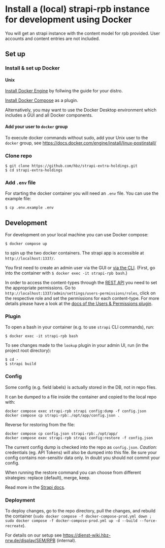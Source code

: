 # Install a (local) strapi-rpb instance for development using Docker
You will get an strapi instance with the content model for rpb provided.
User accounts and content entries are not included.

## Set up

### Install & set up Docker

#### Unix

[Install Docker Engine](https://docs.docker.com/engine/install/) by follwing the guide for your distro.

[Install Docker Compose](https://docs.docker.com/compose/install/linux/#install-using-the-repository) as a plugin.

Alternatively, you may want to use the Docker Desktop environment which includes a GUI and all Docker components.

#### Add your user to `docker` group

To execute docker commands without sudo, add your Unix user to the `docker` group, see https://docs.docker.com/engine/install/linux-postinstall/

### Clone repo

    $ git clone https://github.com/hbz/strapi-extra-holdings.git
    $ cd strapi-extra-holdings

### Add `.env` file

For starting the docker container you will need an `.env` file. You can use the example file:

    $ cp .env.example .env

## Development

For development on your local machine you can use Docker compose: 

    $ docker compose up

to spin up the two docker containers. The strapi app is accessible at `http://localhost:1337/`.

You first need to create an admin user via the GUI or [via the CLI](https://docs.strapi.io/dev-docs/cli#strapi-admincreate-user). (First, go into the container with `$ docker exec -it strapi-rpb bash`.)

In order to access the content-types through the [REST API](https://docs.strapi.io/dev-docs/api/rest) you need to set the appropriate permissions. Go to `http://localhost:1337/admin/settings/users-permissions/roles`, click on the respective role and set the permissions for each content-type. For more details please have a look at the [docs of the Users & Permissions plugin](https://docs.strapi.io/dev-docs/plugins/users-permissions).

### Plugin

To open a bash in your container (e.g. to use `strapi` CLI commands), run:

    $ docker exec -it strapi-rpb bash

To see changes made to the `lookup` plugin in your admin UI, run (in the project root directory):

    $ cd -
    $ strapi build

### Config

Some config (e.g. field labels) is actually stored in the DB, not in repo files.

It can be dumped to a file inside the container and copied to the local repo with:

    docker compose exec strapi-rpb strapi config:dump -f config.json
    docker compose cp strapi-rpb:./opt/app/config.json .

Reverse for restoring from the file:

    docker compose cp config.json strapi-rpb:./opt/app/
    docker compose exec strapi-rpb strapi config:restore -f config.json

The current config dump is checked into the repo as `config.json`. *Caution:* credentials (eg. API Tokens) will also be dumped into this file. Be sure your config contains non-sensitiv data only. In doubt you should not commit your config.

When running the restore command you can choose from different strategies: replace (default), merge, keep.

Read more in the [Strapi docs](https://docs.strapi.io/dev-docs/cli#strapi-configurationdump).

### Deployment

To deploy changes, go to the repo directory, pull the changes, and rebuild the container (`sudo docker compose -f docker-compose-prod.yml down ; sudo docker compose -f docker-compose-prod.yml up -d --build --force-recreate`).

For details on our setup see https://dienst-wiki.hbz-nrw.de/display/SEM/RPB (internal).
